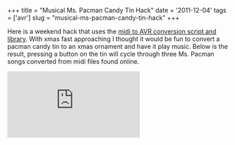+++
title = "Musical Ms. Pacman Candy Tin Hack"
date = '2011-12-04'
tags = ['avr']
slug = "musical-ms-pacman-candy-tin-hack"
+++

Here is a weekend hack that uses the  [midi to AVR
conversion script and library][]. With xmas fast approaching I thought
it would be fun to convert a pacman candy tin to an xmas ornament and
have it play music. Below is the result, pressing a button on the tin
will cycle through three Ms. Pacman songs converted from midi files
found online.


<iframe src="http://www.youtube.com/embed/hyWlVr72n1M" style="border: none"></iframe>


[midi to AVR conversion script and library]: https://github.com/jarv/PlayTune
